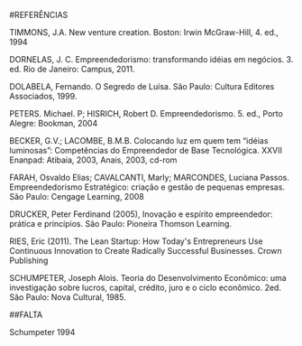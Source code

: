#REFERÊNCIAS

TIMMONS, J.A. New venture creation. Boston: Irwin McGraw-Hill, 4. ed., 1994

DORNELAS, J. C. Empreendedorismo: transformando idéias em negócios. 3. ed. Rio de Janeiro: Campus, 2011. 

DOLABELA, Fernando. O Segredo de Luísa. São Paulo: Cultura Editores Associados, 1999.

PETERS. Michael. P; HISRICH, Robert D. Empreendedorismo. 5. ed., Porto Alegre: Bookman, 2004

BECKER, G.V.; LACOMBE, B.M.B. Colocando luz em quem tem “idéias luminosas”: Competências do Empreendedor de Base Tecnológica. XXVII Enanpad: Atibaia, 2003, Anais, 2003, cd-rom

FARAH, Osvaldo Elias; CAVALCANTI, Marly; MARCONDES, Luciana Passos. Empreendedorismo Estratégico: criação e gestão de pequenas empresas. São Paulo: Cengage Learning, 2008

DRUCKER, Peter Ferdinand (2005), Inovação e espírito empreendedor: prática e princípios. São Paulo: Pioneira Thomson Learning.

RIES, Eric (2011). The Lean Startup: How Today's Entrepreneurs Use Continuous Innovation to Create Radically Successful Businesses. Crown Publishing

SCHUMPETER, Joseph Alois. Teoria do Desenvolvimento Econômico: uma investigação sobre lucros, capital, crédito, juro e o ciclo econômico. 2ed. São Paulo: Nova Cultural, 1985.

##FALTA

Schumpeter 1994